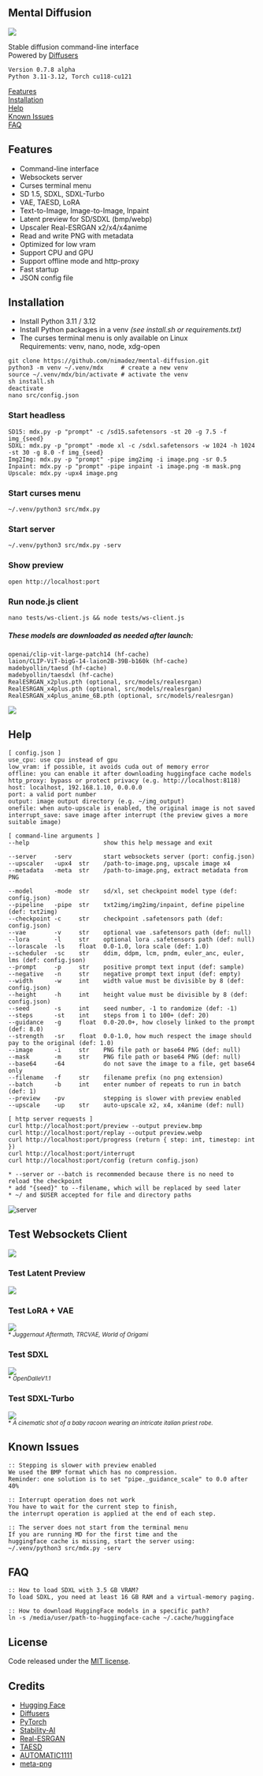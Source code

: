## Mental Diffusion

<img src="media/splash.jpg">

Stable diffusion command-line interface<br>
Powered by [Diffusers](https://github.com/huggingface/diffusers)

```Version 0.7.8 alpha```<br>
```Python 3.11-3.12, Torch cu118-cu121```

[Features](https://github.com/nimadez/mental-diffusion/legacy#features)<br>
[Installation](https://github.com/nimadez/mental-diffusion/legacy#installation)<br>
[Help](https://github.com/nimadez/mental-diffusion/legacy#command-line)<br>
[Known Issues](https://github.com/nimadez/mental-diffusion/legacy#known-issues)<br>
[FAQ](https://github.com/nimadez/mental-diffusion/legacy#faq)

## Features
- Command-line interface
- Websockets server
- Curses terminal menu
- SD 1.5, SDXL, SDXL-Turbo
- VAE, TAESD, LoRA
- Text-to-Image, Image-to-Image, Inpaint
- Latent preview for SD/SDXL (bmp/webp)
- Upscaler Real-ESRGAN x2/x4/x4anime
- Read and write PNG with metadata
- Optimized for low vram
- Support CPU and GPU
- Support offline mode and http-proxy
- Fast startup
- JSON config file

## Installation
- Install Python 3.11 / 3.12
- Install Python packages in a venv *(see install.sh or requirements.txt)*
- The curses terminal menu is only available on Linux<br>
  Requirements: venv, nano, node, xdg-open
```
git clone https://github.com/nimadez/mental-diffusion.git
python3 -m venv ~/.venv/mdx     # create a new venv
source ~/.venv/mdx/bin/activate # activate the venv
sh install.sh
deactivate
nano src/config.json
```
### Start headless
```
SD15: mdx.py -p "prompt" -c /sd15.safetensors -st 20 -g 7.5 -f img_{seed}
SDXL: mdx.py -p "prompt" -mode xl -c /sdxl.safetensors -w 1024 -h 1024 -st 30 -g 8.0 -f img_{seed}
Img2Img: mdx.py -p "prompt" -pipe img2img -i image.png -sr 0.5
Inpaint: mdx.py -p "prompt" -pipe inpaint -i image.png -m mask.png
Upscale: mdx.py -upx4 image.png
```
### Start curses menu
```
~/.venv/python3 src/mdx.py
```
### Start server
```
~/.venv/python3 src/mdx.py -serv
```
### Show preview
```
open http://localhost:port
```
### Run node.js client
```
nano tests/ws-client.js && node tests/ws-client.js
```
##### These models are downloaded as needed after launch:
```
openai/clip-vit-large-patch14 (hf-cache)
laion/CLIP-ViT-bigG-14-laion2B-39B-b160k (hf-cache)
madebyollin/taesd (hf-cache)
madebyollin/taesdxl (hf-cache)
RealESRGAN_x2plus.pth (optional, src/models/realesrgan)
RealESRGAN_x4plus.pth (optional, src/models/realesrgan)
RealESRGAN_x4plus_anime_6B.pth (optional, src/models/realesrgan)
```

<img src="media/termshot.png">

## Help
```
[ config.json ]
use_cpu: use cpu instead of gpu
low_vram: if possible, it avoids cuda out of memory error
offline: you can enable it after downloading huggingface cache models
http_proxy: bypass or protect privacy (e.g. http://localhost:8118)
host: localhost, 192.168.1.10, 0.0.0.0
port: a valid port number
output: image output directory (e.g. ~/img_output)
onefile: when auto-upscale is enabled, the original image is not saved
interrupt_save: save image after interrupt (the preview gives a more suitable image)
```
```
[ command-line arguments ]
--help                     show this help message and exit

--server     -serv         start websockets server (port: config.json)
--upscaler   -upx4  str    /path-to-image.png, upscale image x4
--metadata   -meta  str    /path-to-image.png, extract metadata from PNG

--model      -mode  str    sd/xl, set checkpoint model type (def: config.json)
--pipeline   -pipe  str    txt2img/img2img/inpaint, define pipeline (def: txt2img)
--checkpoint -c     str    checkpoint .safetensors path (def: config.json)
--vae        -v     str    optional vae .safetensors path (def: null)
--lora       -l     str    optional lora .safetensors path (def: null)
--lorascale  -ls    float  0.0-1.0, lora scale (def: 1.0)
--scheduler  -sc    str    ddim, ddpm, lcm, pndm, euler_anc, euler, lms (def: config.json)
--prompt     -p     str    positive prompt text input (def: sample)
--negative   -n     str    negative prompt text input (def: empty)
--width      -w     int    width value must be divisible by 8 (def: config.json)
--height     -h     int    height value must be divisible by 8 (def: config.json)
--seed       -s     int    seed number, -1 to randomize (def: -1)
--steps      -st    int    steps from 1 to 100+ (def: 20)
--guidance   -g     float  0.0-20.0+, how closely linked to the prompt (def: 8.0)
--strength   -sr    float  0.0-1.0, how much respect the image should pay to the original (def: 1.0)
--image      -i     str    PNG file path or base64 PNG (def: null)
--mask       -m     str    PNG file path or base64 PNG (def: null)
--base64     -64           do not save the image to a file, get base64 only
--filename   -f     str    filename prefix (no png extension)
--batch      -b     int    enter number of repeats to run in batch (def: 1)
--preview    -pv           stepping is slower with preview enabled
--upscale    -up    str    auto-upscale x2, x4, x4anime (def: null)

[ http server requests ]
curl http://localhost:port/preview --output preview.bmp
curl http://localhost:port/replay --output preview.webp
curl http://localhost:port/progress (return { step: int, timestep: int })
curl http://localhost:port/interrupt
curl http://localhost:port/config (return config.json)

* --server or --batch is recommended because there is no need to reload the checkpoint
* add "{seed}" to --filename, which will be replaced by seed later
* ~/ and $USER accepted for file and directory paths
```

![server](media/termrec.webp)

## Test Websockets Client
<img src="media/client.jpg">

### Test Latent Preview
<img src="media/preview.gif">

### Test LoRA + VAE
<img src="media/test_lora_vae.jpg"><br>
<sub>* *Juggernaut Aftermath, TRCVAE, World of Origami*</sub>

### Test SDXL
<img src="media/test_sdxl.jpg"><br>
<sub>* *OpenDalleV1.1*</sub>

### Test SDXL-Turbo
<img src="media/test_sdxlturbo.jpg"><br>
<sub>* *A cinematic shot of a baby racoon wearing an intricate italian priest robe.*</sub>

## Known Issues
```
:: Stepping is slower with preview enabled
We used the BMP format which has no compression.
Reminder: one solution is to set "pipe._guidance_scale" to 0.0 after 40%

:: Interrupt operation does not work
You have to wait for the current step to finish,
the interrupt operation is applied at the end of each step.

:: The server does not start from the terminal menu
If you are running MD for the first time and the
huggingface cache is missing, start the server using:
~/.venv/python3 src/mdx.py -serv
```

## FAQ
```
:: How to load SDXL with 3.5 GB VRAM?
To load SDXL, you need at least 16 GB RAM and a virtual-memory paging.

:: How to download HuggingFace models in a specific path?
ln -s /media/user/path-to-huggingface-cache ~/.cache/huggingface
```

## License
Code released under the [MIT license](https://github.com/nimadez/mental-diffusion/blob/main/LICENSE).

## Credits
- [Hugging Face](https://huggingface.co/)
- [Diffusers](https://github.com/huggingface/diffusers)
- [PyTorch](https://pytorch.org/)
- [Stability-AI](https://github.com/Stability-AI)
- [Real-ESRGAN](https://github.com/xinntao/Real-ESRGAN)
- [TAESD](https://github.com/madebyollin/taesd)
- [AUTOMATIC1111](https://github.com/AUTOMATIC1111/stable-diffusion-webui)
- [meta-png](https://github.com/lucach/meta-png)
